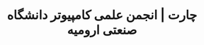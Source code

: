 ---
title: "چارت | انجمن علمی کامپیوتر دانشگاه صنعتی ارومیه"
description: چارت درسی گروه کامپیوتر دانشگاه صنعتی ارومیه 
url: "https://codegeeks.ir/about"
image: "https://codegeeks.ir/icones/codegeeks/codegeeks-icon.svg"
heading: "چارت درسی"
---